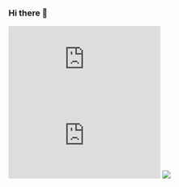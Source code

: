 ### Hi there 👋
![](https://github-stats-evirunurm.vercel.app/api/stats.js?username=sagaesota)
![](https://github-stats-evirunurm.vercel.app/api/languages.js?username=sagaesota)
![](http://github-profile-summary-cards.vercel.app/api/cards/profile-details?username=sagaesota&theme=default&coler=black)
<!--

**sagaesota/sagaesota** is a ✨ _special_ ✨ repository because its `README.md` (this file) appears on your GitHub profile.

Here are some ideas to get you started:

- 🔭 I’m currently working on ...
- 🌱 I’m currently learning ...
- 👯 I’m looking to collaborate on ...
- 🤔 I’m looking for help with ...
- 💬 Ask me about ...
- 📫 How to reach me: ...
- 😄 Pronouns: ...
- ⚡ Fun fact: ...
-->
